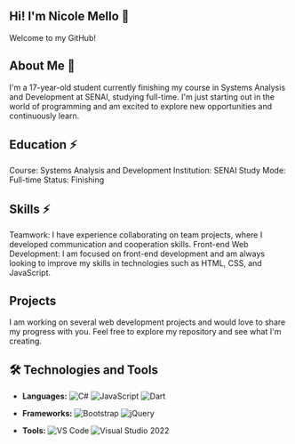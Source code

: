 ## Hi! I'm Nicole Mello 👋

Welcome to my GitHub! 
## About Me 💬
I'm a 17-year-old student currently finishing my course in Systems Analysis and Development at SENAI, studying full-time. I'm just starting out in the world of programming and am excited to explore new opportunities and continuously learn.

## Education ⚡
Course: Systems Analysis and Development
Institution: SENAI
Study Mode: Full-time
Status: Finishing

## Skills ⚡
Teamwork: I have experience collaborating on team projects, where I developed communication and cooperation skills.
Front-end Web Development: I am focused on front-end development and am always looking to improve my skills in technologies such as HTML, CSS, and JavaScript.

## Projects
I am working on several web development projects and would love to share my progress with you. Feel free to explore my repository and see what I'm creating.

## 🛠️ Technologies and Tools

- **Languages:** ![C#](https://img.shields.io/badge/C%23-239120?style=for-the-badge&logo=c-sharp&logoColor=white) ![JavaScript](https://img.shields.io/badge/JavaScript-F7DF1E?style=for-the-badge&logo=javascript&logoColor=black) ![Dart](https://img.shields.io/badge/Dart-0175C2?style=for-the-badge&logo=dart&logoColor=white)

- **Frameworks:** ![Bootstrap](https://img.shields.io/badge/Bootstrap-7952B3?style=for-the-badge&logo=bootstrap&logoColor=white) ![jQuery](https://img.shields.io/badge/jQuery-0769AD?style=for-the-badge&logo=jquery&logoColor=white)

- **Tools:** ![VS Code](https://img.shields.io/badge/VS%20Code-007ACC?style=for-the-badge&logo=visual-studio-code&logoColor=white) ![Visual Studio 2022](https://img.shields.io/badge/Visual%20Studio%202022-5C2D91?style=for-the-badge&logo=visual-studio&logoColor=white)



<!--
**nimello622/nimello622** is a ✨ _special_ ✨ repository because its `README.md` (this file) appears on your GitHub profile.

Here are some ideas to get you started:

- 🔭 I’m currently working on ...
- 🌱 I’m currently learning ...
- 👯 I’m looking to collaborate on ...
- 🤔 I’m looking for help with ...
- 💬 Ask me about ...
- 📫 How to reach me: ...
- 😄 Pronouns: ...
- ⚡ Fun fact: ...
-->
